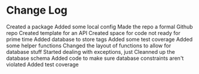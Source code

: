 # Change Log
Created a package
Added some local config
Made the repo a formal Github repo
Created template for an API
Created space for code not ready for prime time
Added database to store tags
Added some test coverage
Added some helper functions
Changed the layout of functions to allow for database stuff
Started dealing with exceptions, just
Cleanned up the database schema
Added code to make sure database constraints aren't violated
Added test coverage

